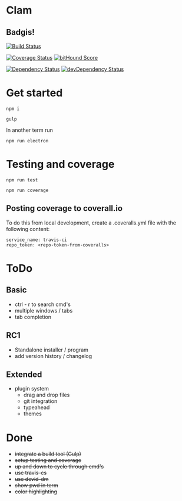 # Clam

## Badgis!

[![Build Status](https://travis-ci.org/kevin-smets/clam.svg?branch=master)](https://travis-ci.org/kevin-smets/clam)

[![Coverage Status](https://coveralls.io/repos/kevin-smets/clam/badge.svg?branch=master&service=github)](https://coveralls.io/github/kevin-smets/clam?branch=master)
[![bitHound Score](https://www.bithound.io/github/kevin-smets/clam/badges/score.svg)](https://www.bithound.io/github/kevin-smets/clam)

[![Dependency Status](https://david-dm.org/kevin-smets/clam.svg)](https://david-dm.org/kevin-smets/clam)
[![devDependency Status](https://david-dm.org/kevin-smets/clam/dev-status.svg)](https://david-dm.org/kevin-smets/clam#info=devDependencies)

# Get started

```
npm i
```

```
gulp
```

In another term run

```
npm run electron
```

# Testing and coverage

```
npm run test

npm run coverage
```

## Posting coverage to coverall.io

To do this from local development, create a .coveralls.yml file with the following content:

```
service_name: travis-ci
repo_token: <repo-token-from-coveralls>
```

# ToDo

## Basic

- ctrl - r to search cmd's
- multiple windows / tabs
- tab completion

## RC1
    
- Standalone installer / program
- add version history / changelog

## Extended

- plugin system
    - drag and drop files
    - git integration
    - typeahead
    - themes
    
# Done

- ~~integrate a build tool (Gulp)~~
- ~~setup testing and coverage~~
- ~~up and down to cycle through cmd's~~
- ~~use travis-cs~~
- ~~use devid-dm~~
- ~~show pwd in term~~
- ~~color highlighting~~

